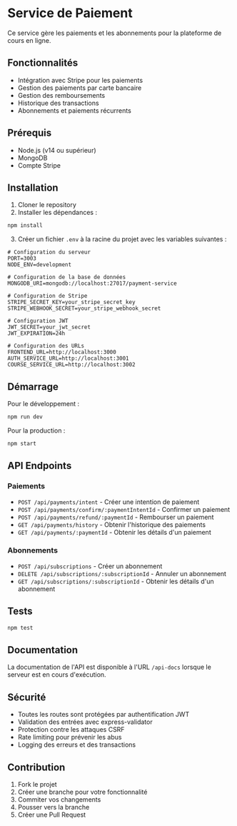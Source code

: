 # Service de Paiement

Ce service gère les paiements et les abonnements pour la plateforme de cours en ligne.

## Fonctionnalités

- Intégration avec Stripe pour les paiements
- Gestion des paiements par carte bancaire
- Gestion des remboursements
- Historique des transactions
- Abonnements et paiements récurrents

## Prérequis

- Node.js (v14 ou supérieur)
- MongoDB
- Compte Stripe

## Installation

1. Cloner le repository
2. Installer les dépendances :
```bash
npm install
```

3. Créer un fichier `.env` à la racine du projet avec les variables suivantes :
```env
# Configuration du serveur
PORT=3003
NODE_ENV=development

# Configuration de la base de données
MONGODB_URI=mongodb://localhost:27017/payment-service

# Configuration de Stripe
STRIPE_SECRET_KEY=your_stripe_secret_key
STRIPE_WEBHOOK_SECRET=your_stripe_webhook_secret

# Configuration JWT
JWT_SECRET=your_jwt_secret
JWT_EXPIRATION=24h

# Configuration des URLs
FRONTEND_URL=http://localhost:3000
AUTH_SERVICE_URL=http://localhost:3001
COURSE_SERVICE_URL=http://localhost:3002
```

## Démarrage

Pour le développement :
```bash
npm run dev
```

Pour la production :
```bash
npm start
```

## API Endpoints

### Paiements

- `POST /api/payments/intent` - Créer une intention de paiement
- `POST /api/payments/confirm/:paymentIntentId` - Confirmer un paiement
- `POST /api/payments/refund/:paymentId` - Rembourser un paiement
- `GET /api/payments/history` - Obtenir l'historique des paiements
- `GET /api/payments/:paymentId` - Obtenir les détails d'un paiement

### Abonnements

- `POST /api/subscriptions` - Créer un abonnement
- `DELETE /api/subscriptions/:subscriptionId` - Annuler un abonnement
- `GET /api/subscriptions/:subscriptionId` - Obtenir les détails d'un abonnement

## Tests

```bash
npm test
```

## Documentation

La documentation de l'API est disponible à l'URL `/api-docs` lorsque le serveur est en cours d'exécution.

## Sécurité

- Toutes les routes sont protégées par authentification JWT
- Validation des entrées avec express-validator
- Protection contre les attaques CSRF
- Rate limiting pour prévenir les abus
- Logging des erreurs et des transactions

## Contribution

1. Fork le projet
2. Créer une branche pour votre fonctionnalité
3. Commiter vos changements
4. Pousser vers la branche
5. Créer une Pull Request 